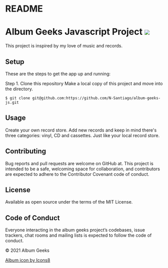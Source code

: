 # README

# Album Geeks Javascript Project <img src="https://img.icons8.com/external-those-icons-lineal-color-those-icons/24/000000/external-vinyl-music-audio-those-icons-lineal-color-those-icons.png"/>
This project is inspired by my love of music and records. 

## Setup
These are the steps to get the app up and running:

Step 1. Clone this repository Make a local copy of this project and move into the directory.

```$ git clone git@github.com:https://github.com/N-Santiago/album-geeks-js.git``` 

## Usage
Create your own record store. Add new records and keep in mind there's three categories: vinyl, CD and cassettes. Just like your local record store.

## Contributing
Bug reports and pull requests are welcome on GitHub at. This project is intended to be a safe, welcoming space for collaboration, and contributors are expected to adhere to the Contributor Covenant code of conduct.

## License
Available as open source under the terms of the MIT License.

## Code of Conduct
Everyone interacting in the album geeks project’s codebases, issue trackers, chat rooms and mailing lists is expected to follow the code of conduct.

© 2021 Album Geeks

<a href="https://icons8.com/icon/GObamiv1ZJcC/album">Album icon by Icons8</a>
